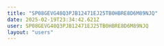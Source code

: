```yaml
---
title: "SP08GEVG48Q3PJB12471EJ25TB0HBRE8D6M89NJQ"
date: 2025-02-19T23:34:42.621Z
user: SP08GEVG48Q3PJB12471EJ25TB0HBRE8D6M89NJQ
layout: "users"
---
```

    
